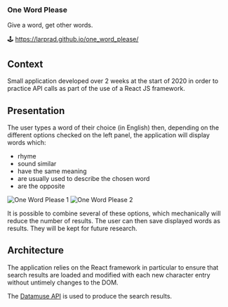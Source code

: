 ### One Word Please

Give a word, get other words.

🕹️ https://larprad.github.io/one_word_please/

## Context

Small application developed over 2 weeks at the start of 2020 in order to practice API calls as part of the use of a React JS framework.

## Presentation

The user types a word of their choice (in English) then, depending on the different options checked on the left panel, the application will display words which:

* rhyme
* sound similar
* have the same meaning
* are usually used to describe the chosen word
* are the opposite

![One Word Please 1](https://user-images.githubusercontent.com/59915248/95464518-557f5380-097a-11eb-9f5c-a19ffeefde86.png)
![One Word Please 2](https://user-images.githubusercontent.com/59915248/95464744-98d9c200-097a-11eb-83da-7d53c391bc2d.png)

It is possible to combine several of these options, which mechanically will reduce the number of results. The user can then save displayed words as results. They will be kept for future research.

## Architecture

The application relies on the React framework in particular to ensure that search results are loaded and modified with each new character entry without untimely changes to the DOM.

The [Datamuse API](https://www.datamuse.com/api/) is used to produce the search results.


